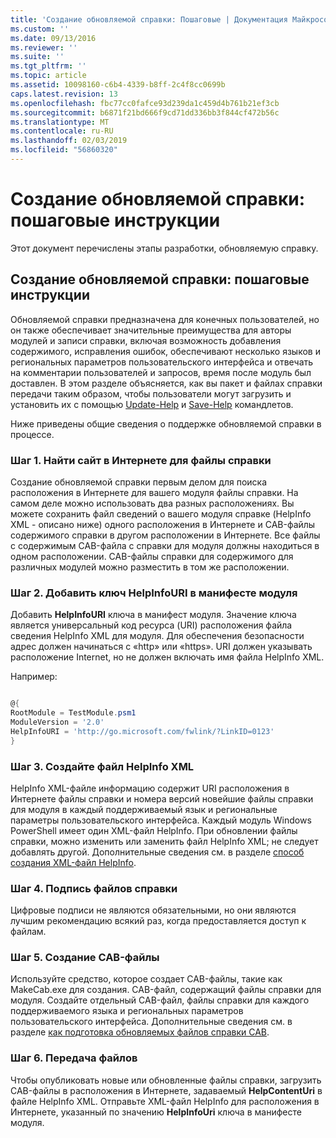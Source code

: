 ```yaml
---
title: 'Создание обновляемой справки: Пошаговые | Документация Майкрософт'
ms.custom: ''
ms.date: 09/13/2016
ms.reviewer: ''
ms.suite: ''
ms.tgt_pltfrm: ''
ms.topic: article
ms.assetid: 10098160-c6b4-4339-b8ff-2c4f8cc0699b
caps.latest.revision: 13
ms.openlocfilehash: fbc77cc0fafce93d239da1c459d4b761b21ef3cb
ms.sourcegitcommit: b6871f21bd666f9cd71dd336bb3f844cf472b56c
ms.translationtype: MT
ms.contentlocale: ru-RU
ms.lasthandoff: 02/03/2019
ms.locfileid: "56860320"
---
```

# <a name="updatable-help-authoring-step-by-step"></a>Создание обновляемой справки: пошаговые инструкции

Этот документ перечислены этапы разработки, обновляемую справку.

## <a name="authoring-updatable-help-step-by-step"></a>Создание обновляемой справки: пошаговые инструкции

Обновляемой справки предназначена для конечных пользователей, но он также обеспечивает значительные преимущества для авторы модулей и записи справки, включая возможность добавления содержимого, исправления ошибок, обеспечивают несколько языков и региональных параметров пользовательского интерфейса и отвечать на комментарии пользователей и запросов, время после модуль был доставлен. В этом разделе объясняется, как вы пакет и файлах справки передачи таким образом, чтобы пользователи могут загрузить и установить их с помощью [Update-Help](/powershell/module/Microsoft.PowerShell.Core/Update-Help) и [Save-Help](/powershell/module/Microsoft.PowerShell.Core/Save-Help) командлетов.

Ниже приведены общие сведения о поддержке обновляемой справки в процессе.

### <a name="step-1-find-an-internet-site-for-your-help-files"></a>Шаг 1. Найти сайт в Интернете для файлы справки

Создание обновляемой справки первым делом для поиска расположения в Интернете для вашего модуля файлы справки. На самом деле можно использовать два разных расположениях. Вы можете сохранить файл сведений о вашего модуля справке (HelpInfo XML - описано ниже) одного расположения в Интернете и CAB-файлы содержимого справки в другом расположении в Интернете. Все файлы с содержимым CAB-файла с справки для модуля должны находиться в одном расположении. CAB-файлы справки для содержимого для различных модулей можно разместить в том же расположении.

### <a name="step-2-add-a-helpinfouri-key-to-your-module-manifest"></a>Шаг 2. Добавить ключ HelpInfoURI в манифесте модуля

Добавить **HelpInfoURI** ключа в манифест модуля. Значение ключа является универсальный код ресурса (URI) расположения файла сведения HelpInfo XML для модуля. Для обеспечения безопасности адрес должен начинаться с «http» или «https». URI должен указывать расположение Internet, но не должен включать имя файла HelpInfo XML.

Например:

```powershell

@{
RootModule = TestModule.psm1
ModuleVersion = '2.0'
HelpInfoURI = 'http://go.microsoft.com/fwlink/?LinkID=0123'
}
```

### <a name="step-3-create-a-helpinfo-xml-file"></a>Шаг 3. Создайте файл HelpInfo XML

HelpInfo XML-файле информацию содержит URI расположения в Интернете файлы справки и номера версий новейшие файлы справки для модуля в каждый поддерживаемый язык и региональные параметры пользовательского интерфейса. Каждый модуль Windows PowerShell имеет один XML-файл HelpInfo. При обновлении файлы справки, можно изменить или заменить файл HelpInfo XML; не следует добавлять другой. Дополнительные сведения см. в разделе [способ создания XML-файл HelpInfo](./how-to-create-a-helpinfo-xml-file.md).

### <a name="step-4-sign-your-help-files"></a>Шаг 4. Подпись файлов справки

Цифровые подписи не являются обязательными, но они являются лучшим рекомендацию всякий раз, когда предоставляется доступ к файлам.

### <a name="step-5-create-cab-files"></a>Шаг 5. Создание CAB-файлы

Используйте средство, которое создает CAB-файлы, такие как MakeCab.exe для создания. CAB-файл, содержащий файлы справки для модуля. Создайте отдельный CAB-файл, файлы справки для каждого поддерживаемого языка и региональных параметров пользовательского интерфейса. Дополнительные сведения см. в разделе [как подготовка обновляемых файлов справки CAB](./how-to-prepare-updatable-help-cab-files.md).

### <a name="step-6-upload-your-files"></a>Шаг 6. Передача файлов

Чтобы опубликовать новые или обновленные файлы справки, загрузить CAB-файлы в расположения в Интернете, задаваемый **HelpContentUri** в файле HelpInfo XML. Отправьте XML-файл HelpInfo для расположения в Интернете, указанный по значению **HelpInfoUri** ключа в манифесте модуля.
